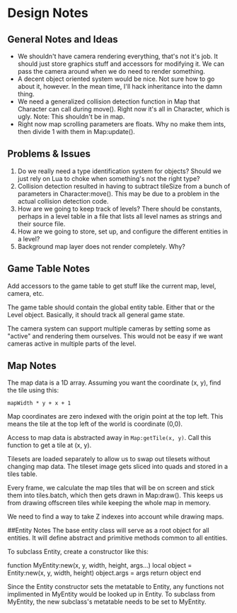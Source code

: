 # Design Notes

## General Notes and Ideas
* We shouldn't have camera rendering everything, that's not it's job. It should just store graphics stuff and accessors for modifying it. We can pass the camera around when we do need to render something.
* A decent object oriented system would be nice. Not sure how to go about it, however. In the mean time, I'll hack inheritance into the damn thing.
* We need a generalized collision detection function in Map that Character can call during move(). Right now it's all in Character, which is ugly. Note: This shouldn't be in map.
* Right now map scrolling parameters are floats. Why no make them ints, then divide 1 with them in Map:update().

## Problems & Issues
1.	Do we really need a type identification system for objects? Should we just rely on Lua to choke when something's not the right type?
2.	Collision detection resulted in having to subtract tileSize from a bunch of parameters in Character:move(). This may be due to a problem in the actual collision detection code.
3.	How are we going to keep track of levels? There should be constants, perhaps in a level table in a file that lists all level names as strings and their source file.
4.	How are we going to store, set up, and configure the different entities in a level?
5. Background map layer does not render completely. Why?

## Game Table Notes
Add accessors to the game table to get stuff like the current map, level, camera, etc.

The game table should contain the global entity table. Either that or the Level object. Basically, it should track all general game state.

The camera system can support multiple cameras by setting some as "active" and rendering them ourselves. This would not be easy if we want cameras active in multiple parts of the level.

## Map Notes
The map data is a 1D array. Assuming you want the coordinate (x, y), find the tile using this:

	mapWidth * y + x + 1

Map coordinates are zero indexed with the origin point at the top left. This means the tile at the top left of the world is coordinate (0,0).

Access to map data is abstracted away in `Map:getTile(x, y)`. Call this function to get a tile at (x, y).

Tilesets are loaded separately to allow us to swap out tilesets without changing map data. The tileset image gets sliced into quads and stored in a tiles table.

Every frame, we calculate the map tiles that will be on screen and stick them into tiles.batch, which then gets drawn in Map:draw(). This keeps us from drawing offscreen tiles while keeping the whole map in memory.

We need to find a way to take Z indexes into account while drawing maps.

##Entity Notes
The base entity class will serve as a root object for all entities. It will define abstract and primitive methods common to all entities.

To subclass Entity, create a constructor like this:

function MyEntity:new(x, y, width, height, args...)
	local object = Entity:new(x, y, width, height)
	object.args = args
	return object
end

Since the Entity constructor sets the metatable to Entity, any functions not implimented in MyEntity would be looked up in Entity. To subclass from MyEntity, the new subclass's metatable needs to be set to MyEntity.